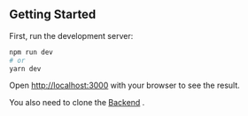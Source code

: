 
## Getting Started

First, run the development server:

```bash
npm run dev
# or
yarn dev
```
Open [http://localhost:3000](http://localhost:3000) with your browser to see the result.

You also need to clone the [Backend](https://github.com/Rinava/content-manager-app-api) .

